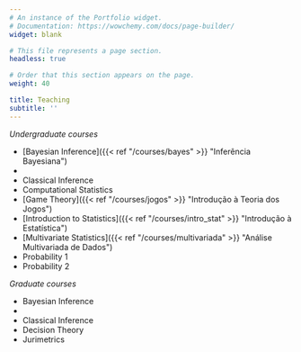 ```yaml
---
# An instance of the Portfolio widget.
# Documentation: https://wowchemy.com/docs/page-builder/
widget: blank

# This file represents a page section.
headless: true

# Order that this section appears on the page.
weight: 40

title: Teaching
subtitle: ''
---
```


*Undergraduate courses*
- [Bayesian Inference]({{< ref "/courses/bayes" >}} "Inferência Bayesiana")
- 
- Classical Inference
- Computational Statistics
- [Game Theory]({{< ref "/courses/jogos" >}} "Introdução à Teoria dos Jogos")
- [Introduction to Statistics]({{< ref "/courses/intro_stat" >}} "Introdução à Estatística")
- [Multivariate Statistics]({{< ref "/courses/multivariada" >}} "Análise Multivariada de Dados")
- Probability 1
- Probability 2

*Graduate courses*
- Bayesian Inference
- 
- Classical Inference
- Decision Theory
- Jurimetrics
